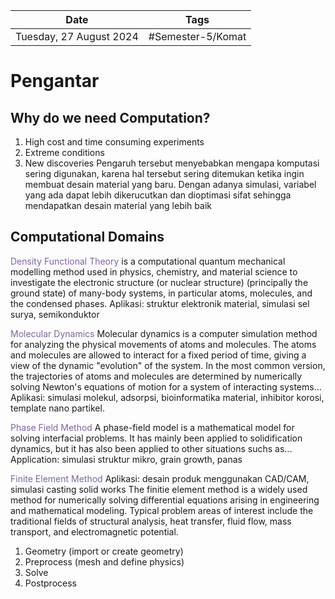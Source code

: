 | Date                    | Tags              |
| ----------------------- | ----------------- |
| Tuesday, 27 August 2024 | #Semester-5/Komat |

# Pengantar
## Why do we need Computation?
1. High cost and time consuming experiments
2. Extreme conditions
3. New discoveries
Pengaruh tersebut menyebabkan mengapa komputasi sering digunakan, karena hal tersebut sering ditemukan ketika ingin membuat desain material yang baru. Dengan adanya simulasi, variabel yang ada dapat lebih dikerucutkan dan dioptimasi sifat sehingga mendapatkan desain material yang lebih baik
## Computational Domains
<font color="#8064a2">Density Functional Theory</font>
is a computational quantum mechanical modelling method used in physics, chemistry, and material science to investigate the electronic structure (or nuclear structure) (principally the ground state) of many-body systems, in particular atoms, molecules, and the condensed phases. 
Aplikasi: struktur elektronik material, simulasi sel surya, semikonduktor

<font color="#8064a2">Molecular Dynamics</font>
Molecular dynamics is a computer simulation method for analyzing the physical movements of atoms and molecules. The atoms and molecules are allowed to interact for a fixed period of time, giving a view of the dynamic "evolution" of the system. In the most common version, the trajectories of atoms and molecules are determined by numerically solving Newton's equations of motion for a system of interacting systems...
Aplikasi: simulasi molekul, adsorpsi, bioinformatika material, inhibitor korosi, template nano partikel.

<font color="#8064a2">Phase Field Method</font>
A phase-field model is a mathematical model for solving interfacial problems. It has mainly been applied to solidification dynamics, but it has also been applied to other situations suchs as...
Application: simulasi struktur mikro, grain growth, panas

<font color="#8064a2">Finite Element Method</font>
Aplikasi: desain produk menggunakan CAD/CAM, simulasi casting solid works
The finitie element method is a widely used method for numerically solving differential equations arising in engineering and mathematical modeling. Typical problem areas of interest include the traditional fields of structural analysis, heat transfer, fluid flow, mass transport, and electromagnetic potential.
1. Geometry (import or create geometry)
2. Preprocess (mesh and define physics)
3. Solve
4. Postprocess

